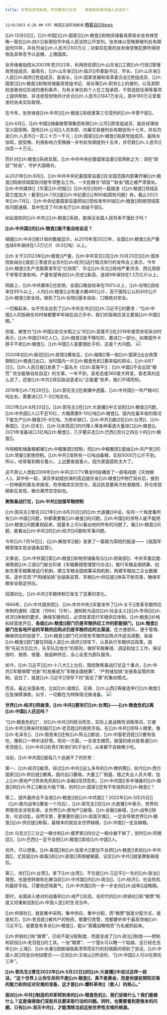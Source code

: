 ```yaml
---
title: 世界经济将崩溃，中共要攻打台湾    粮食危机离中国人还远吗？
---
```

`12/9/2023 6:20 AM UTC 韩国正道农场新闻` [轉載自GNews](https://gnews.org/articles/2089252)

[[zh:12月5日]]，[[zh:中国]][[zh:国家]][[zh:粮食]]和物资储备局原局长张务锋受贿一案在[[zh:四川]]省德阳市中级人民法院公开宣判。张务锋以受贿罪被判处有期徒刑10年，并处罚金[[zh:人民币]]100万元；对查扣在案的张务锋受贿犯罪所得财物及其孳息予以追缴，上缴国库。

张务锋被指控从2003年至2022年，利用担任原[[zh:山东省]]工商[[zh:行政]]管理局党组成员、副局长，[[zh:山东省]][[zh:临沂]]市委副书记、市长，[[zh:山东省]]人民[[zh:政府]]党组成员、副省长，[[zh:国家发展和改革委员会]]党组成员、[[zh:国家]][[zh:粮食]]和物资储备局党组书记、局长等[[zh:职务]]上的便利，以及其职权或者地位形成的便利条件，为有关单位和个人在工程承揽、干部选拔任用等事项上提供帮助，非法收受财物共计折合[[zh:人民币]]1647万余元，其中160万元至案发时尚未实际取得。

在今年，张务锋是[[zh:中共]][[zh:粮食]]系统里第三位受刑的[[zh:中管干部]]。

[[zh:6月]]，[[zh:中国]]储备粮管理集团有限[[zh:公司]]原党组成员、副总经理徐宝义因受贿、国有[[zh:公司]]人员失职、内幕交易被判处有期徒刑十七年，并处罚金[[zh:人民币]]一百三十万一千元；[[zh:国家]][[zh:粮食]]局原党组成员、副局长徐鸣，因受贿、利用影响力受贿被一并判处有期徒刑十五年，并罚款[[zh:人民币]]四百一十万元。

而针对[[zh:粮食]]系统反腐，[[zh:中共中央纪委国家监委]]官网称之为：深挖“硕鼠”“蛀虫”，守护大国粮仓。

从2021年[[zh:8月]]，[[zh:中共中央纪委国家监委]]在全国范围内部署开展[[zh:粮食]]购销领域腐败问题专项整治工作。一大批粮仓“硕鼠”“蛀虫”随之被严肃查处。[[zh:中共媒体]]《华夏[[zh:时报]]》[[zh:8月]]份的一篇报道《[[zh:粮食]]领域反腐力度加大！截至[[zh:7月]]底[[zh:中纪委]]公布90起腐败问题》称，截止2023年[[zh:7月]]，[[zh:中央纪委国家监委网站]]受权发布90起[[zh:粮食]]购销领域腐败问题通报，其中包含了40余名厅[[zh:局级干部]]。

如此腐败的[[zh:中共]][[zh:粮食]]系统，能保证全国人民将来不饿肚子吗？

**[[zh:中共国]]的[[zh:粮食]]能不能自给自足？**

根据[[zh:中共]]统计局的数据显示，从2015年至2022年，全国[[zh:粮食]]总产量连续8年保持在1.3万亿斤（6.5亿吨）以上。

[[zh:关于]]2023年[[zh:粮食]]产量，[[zh:中共官员]]在[[zh:10月23日]][[zh:国务院新闻办]]就前三季度农业农村[[zh:经济]]运行情况举行的发布会上表示，今年[[zh:粮食]]生产克服黄淮罕见“烂场雨”、华北[[zh:东北]]局地严重洪涝、西北局部干旱等灾害影响，产量有望再创[[zh:历史]]新高，连续9年保持在1.3万亿斤以上。

网路上，[[zh:中共媒体]]也宣扬，全国口粮自给率在100%以上，[[zh:谷物]]自给率在95%以上，人均[[zh:粮食]]占有量大概480公斤，高于国际公认的400公斤[[zh:粮食]]安全线，做到了[[zh:谷物]]基本自给、口粮绝对安全。

一切看起来，似乎完全达到了[[zh:中共总书记]][[zh:习近平]]的要求：“[[zh:中国]]人的饭碗任何时候都要牢牢端在自己手中，我们的饭碗应该主要装[[zh:中国]]粮。”

但是，被誉为“[[zh:中国]]杂交水稻之父”的[[zh:袁隆平]]在2019年接受央视采访时表示，[[zh:中国]]14亿人口，[[zh:粮食]]是不够吃的，要进口一部分。如果国外卡脖子不卖[[zh:粮食]]，[[zh:中国]]人是要饿肚子的，这是个大问题。
![](https://i.imgur.com/l6vgyFx.jpg)

2020年初[[zh:新冠]][[zh:疫情]]爆发后，[[zh:越南]]等一些[[zh:国家]]出台政策限制[[zh:粮食]]出口，当时国内一片[[zh:粮食危机]]要来临的舆论。[[zh:4月7日]]，[[zh:人民日报]]发表了一篇名为《[[zh:袁隆平]]：[[zh:中国]]不会出现“粮荒” 完全能够自给自足》的文章。一年不到，袁老态度360度大转变。袁老真的这么说了，还是[[zh:中共]]背后胁迫袁老以“正能量”发声，我们不得而知。

2019年[[zh:7月29日]]，[[zh:郭先生]]在直播中透露，[[zh:中共国]]一年产粮4亿吨左右，需要进口2.7-3亿吨左右。

2021年[[zh:8月20日]]，[[zh:郭先生]]在[[zh:大直播]]中又谈到[[zh:粮食]]问题，[[zh:中共国]]人口不足10亿，大概需要8-10亿吨[[zh:粮食]]。国内在最丰收的情况下能生产[[zh:粮食]]5-6亿吨。为弥补缺口，[[zh:中共]]通过在[[zh:台湾]]、[[zh:泰国]]、[[zh:日本]]、[[zh:马来西亚]]的代理人等各种渠道大量进口[[zh:粮食]]。2021年准备进口3亿吨[[zh:粮食]]，几乎要买走[[zh:巴西]]百分之四五十的[[zh:粮食]]。

外购粮和储备粮都被[[zh:中粮集团]]控制，而[[zh:中粮集团]]是由[[zh:共产党]]的[[zh:常委]]家族控制。[[zh:中共]]宣称有一亿吨战备粮，实际5000万公斤不到。所以，经常看到粮仓着火，上边要查就着火，因为里面腐败太大了。

这不禁让人想起2006年[[zh:中共]]CCTV黄金时段播放了一部电视剧《天地粮人》。其中有一段，演员李幼斌扮演的高远就任省[[zh:粮食]]作物厅局长后，接到一封神密的匿名举报信，检举粮库实则空仓。高远执意要再次检查粮库，将仓库锁砸断后发现，粮仓果然空空如也。

**聚焦备战打仗，[[zh:中共]]加强军粮控制**

[[zh:郭先生]]曾在2021年[[zh:8月20日]]的[[zh:大直播]]中说，任何一个角度看所有[[zh:中国]]问题，你都需要看[[zh:粮食]]的问题。[[zh:中国]]的领导人能不能把[[zh:粮食]]问题重视起来，就基本上可以看出他的所有的问题了。看[[zh:粮食]]问题，能看出[[zh:中共]]的[[zh:经济]]问题和军事问题。

今年[[zh:7月14日]]，《[[zh:解放军]]报》发表了一篇极为简短的报道——《我国军粮管理实现全链条监管》。

文章说，[[zh:中共国]]家[[zh:粮食]]和物资储备局与[[zh:财政部]]、中央军委后勤保障部[[zh:三部]]门联合印发《军粮筹措管理暂行办法》，推行军粮全国统筹，创新完善军粮筹措运行机制，建立军粮全国统筹采购机制，构建军粮加工企业数据库。逐步实现“产购储加销”全链条监管，军粮[[zh:供应链]]体系不断完善，确保军粮安全稳定供应。

回溯对比，[[zh:中共]]军粮体制已发生了显著的变化。

1994年，[[zh:中共国务院]]、[[zh:中共中央]]军委发布了[[zh:关于]]改革军粮供应体制的通知（国发〔1994〕12号）。通知称为适应[[zh:社会主义]][[zh:市场]][[zh:经济]]体制的要求，确保军粮供应，必须改革现行军粮供应体制。[[zh:粮食]]价格和经营放开后，**各级[[zh:粮食]]部门仍是军粮供应工作的职能部门，[[zh:粮食]]部门在各地开设的军粮供应网点仍是军粮供应的主渠道**。在方便部队、便于管理、确保供应的前提下，[[zh:粮食]]部门可对现有军粮供应网点作适当调整。各级[[zh:粮食]]部门要在同级人民[[zh:政府]]领导下，认真执行军粮供应政策，按照“先前方后后方，先军队后地方”的原则，做好军粮筹措、调运和加工工作，保证按时、按质、按量、按品种供应，全心全意为部队服务。

如今，[[zh:习近平]][[zh:十八大]]上台后，围绕聚焦备战打仗这个重点，[[zh:中共]]军粮保障“创新”的发展成为“军粮全国统筹”、“产购储加销”全链条监管的体制。说白了，就是[[zh:习近平]]领导下的“我说了算”的集权模式。

而且，最近全国各地，比如[[zh:湖南]]、无锡、[[zh:山西]]等接连举行[[zh:粮食]]应急保障演练。似乎，一切都在为特殊情况做准备。
![](https://i.imgur.com/MZxFXvG.jpg)

**世界[[zh:经济]]将崩溃，[[zh:中共]]要攻打[[zh:台湾]]——[[zh:粮食危机]]离[[zh:中国]]人还远吗？**

“[[zh:粮食危机]]”，对[[zh:中共]]的统治而言，实际上是战略性消极用词，它被[[zh:中共]]用来时刻敲打[[zh:老百姓]]的弱民手段。在[[zh:中共]]领导人眼里，像[[zh:毛泽东]]、[[zh:周恩来]]还有[[zh:陈云]]都说，[[zh:中国老百姓]]只要有饭吃，像牲口一样听话好管。但另一方面，一旦发生粮荒，挨饿的绝对是普通[[zh:老百姓]]，[[zh:中共]]权贵们和他们的子女们，从来都不会缺粮少吃。

当前，[[zh:中共国]]面临几个逃避不了的形势：

第一、[[zh:经济]]崩溃。经过[[zh:中共]]这么多年的[[zh:瞎折腾]]，如今[[zh:西方国家]][[zh:供应链]]撤离，国内出口萎缩，大量工厂倒逼，随之失业人员大增，加上[[zh:房地产]]债务危机和[[zh:金融]]信贷危机，[[zh:中共国]]多年储备的[[zh:粮食]]和[[zh:外汇]]都会大幅下降，到时[[zh:国家]]还有不有钱购买[[zh:粮食]]？

第二、国外最终会不会卖[[zh:粮食]]给[[zh:中共国]]？2022年[[zh:3月25日]]（[[zh:俄乌战争]]爆发一个月后），[[zh:郭先生]]在[[zh:大直播]]中表示，世界的黑暗完全没有到来。全世界[[zh:房地产]]崩塌、[[zh:金融]]崩塌，[[zh:战争]]频发，社会动乱，自然灾害，更重要的是[[zh:疫苗灾难]]，一定会导致世界[[zh:粮食]][[zh:供应链]]断裂，最根本的就会全世界缺粮，[[zh:中国]]一定会缺粮。

[[zh:乌克兰]]三分之一粮仓和[[zh:俄罗斯]]四分之一粮仓被干掉了，到时[[zh:阿根廷]]，[[zh:巴西]]一定不会把[[zh:粮食]]卖给[[zh:中国]]人。

另外，可以想象，[[zh:美国]]和[[zh:加拿大]]更加不会把[[zh:粮食]]卖给[[zh:中共国]]，尤其是[[zh:病毒]]和[[zh:疫苗]]真相被揭露，证实[[zh:中共]]就是罪魁祸首后。

第三、攻打[[zh:台湾]]。拿下[[zh:台湾]]，不仅是[[zh:习近平]]一生的[[zh:政治]]理想，也是他转嫁和化解当前[[zh:中共国]]内[[zh:政治]]、[[zh:经济]]、社会危机的最好手段。只要他还喘着气，[[zh:中共国]]将一步一步走向[[zh:战争]]战略期。

那时，全国进入绝对的战备和[[zh:戒严]]状态。毛时代的[[zh:供销社]]和“粮票”制度又将重新回到[[zh:中国人民]]的生活当中。

[[zh:供销社]]，就是集中采购，集中供应，集中分配，而“粮票”就是分配方式，就是权力。[[zh:老百姓]]被共产的物资，都要归党管，党都要听命于最高领袖[[zh:习近平]]。谁要是有多余[[zh:粮食]]，能以“窝藏战略物资”为名被抓起来。

[[zh:供销社]]和“粮票”，已经不是分配制度，而是变成了[[zh:政治]]制度——控制和奴役[[zh:老百姓]]的工具。一张“粮票”、一个馒头可以睡一个姑娘。这已经在去年[[zh:上海]]、[[zh:长春]]因极端隔离清零而实行的封城期间得到了验证。[[zh:中国人民]]将走向地狱模式——正如[[zh:王岐山]]所说的，“[[zh:中国]]人可以吃草吃三年”。

**[[zh:郭先生]]曾在2022年[[zh:5月22日]]的[[zh:大直播]]中说过这样一段话，“这个世界上让你生存的不是[[zh:粮食]]，真不是黄金，而是你提前预知灾难的能力和你应对灾难的准备，这才是[[zh:爆料革命]]（救人）的核心。”**

**面对[[zh:中共]]制造的并即将到来的[[zh:粮食危机]]，我们该做什么？我们能做什么？这是值得我们深思并且要采取行动的问题。同时，也需要看到更根本的问题，只有[[zh:消灭中共]]，才能清除当前这些世界性灾难的根源。**
